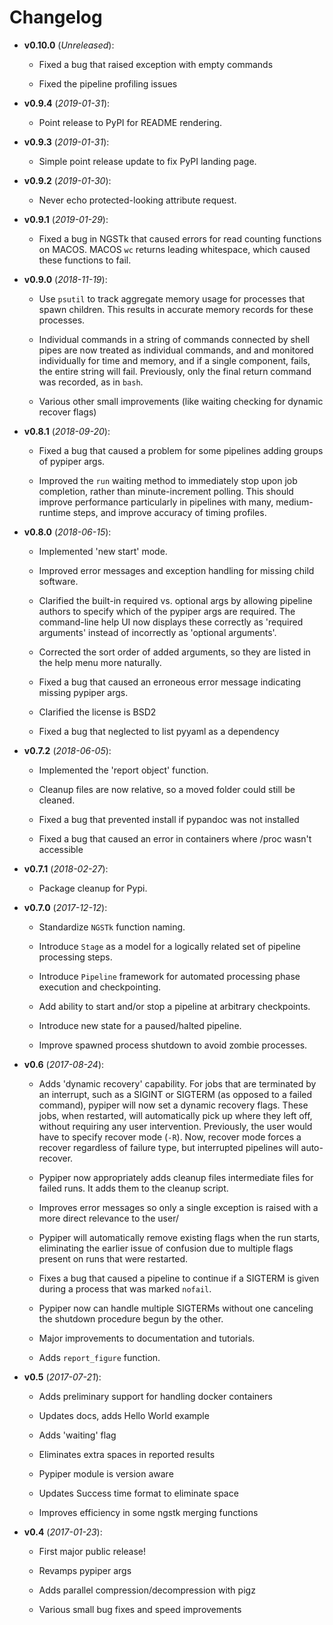 # Changelog

- **v0.10.0** (*Unreleased*):

    - Fixed a bug that raised exception with empty commands
    
    - Fixed the pipeline profiling issues 

- **v0.9.4** (*2019-01-31*):

    - Point release to PyPI for README rendering.

- **v0.9.3** (*2019-01-31*):

    - Simple point release update to fix PyPI landing page.

- **v0.9.2** (*2019-01-30*):

    - Never echo protected-looking attribute request.

- **v0.9.1** (*2019-01-29*):

    - Fixed a bug in NGSTk that caused errors for read counting functions on 
    MACOS. MACOS ``wc`` returns leading whitespace, which caused these functions
    to fail.

- **v0.9.0** (*2018-11-19*):

    - Use ``psutil`` to track aggregate memory usage for processes that spawn
    children. This results in accurate memory records for these processes.

    - Individual commands in a string of commands connected by shell pipes are
    now treated as individual commands, and and monitored individually for
    time and memory, and if a single component, fails, the entire string will
    fail. Previously, only the final return command was recorded, as in ``bash``.

    - Various other small improvements (like waiting checking for dynamic recover
    flags)


- **v0.8.1** (*2018-09-20*):

    - Fixed a bug that caused a problem for some pipelines adding groups of pypiper args.
    
    - Improved the `run` waiting method to immediately stop upon job
      completion, rather than minute-increment polling. This should improve
      performance particularly in pipelines with many, medium-runtime steps, and
      improve accuracy of timing profiles.


- **v0.8.0** (*2018-06-15*):

    - Implemented 'new start' mode.

    - Improved error messages and exception handling for missing child software.

    - Clarified the built-in required vs. optional args by allowing pipeline authors to specify which of the pypiper args are required. The command-line help UI now displays these correctly as 'required arguments' instead of incorrectly as 'optional arguments'.

    - Corrected the sort order of added arguments, so they are listed in the help menu more naturally.

    - Fixed a bug that caused an erroneous error message indicating missing pypiper args.

    - Clarified the license is BSD2

    - Fixed a bug that neglected to list pyyaml as a dependency

- **v0.7.2** (*2018-06-05*):

    - Implemented the 'report object' function.

    - Cleanup files are now relative, so a moved folder could still be cleaned.

    - Fixed a bug that prevented install if pypandoc was not installed

    - Fixed a bug that caused an error in containers where /proc wasn't accessible


- **v0.7.1** (*2018-02-27*):

    - Package cleanup for Pypi.

- **v0.7.0** (*2017-12-12*):

    - Standardize `NGSTk` function naming.

    - Introduce `Stage` as a model for a logically related set of pipeline processing steps.

    - Introduce `Pipeline` framework for automated processing phase execution and checkpointing.

    - Add ability to start and/or stop a pipeline at arbitrary checkpoints.

    - Introduce new state for a paused/halted pipeline.

    - Improve spawned process shutdown to avoid zombie processes.

- **v0.6** (*2017-08-24*):

    - Adds 'dynamic recovery' capability. For jobs that are terminated by an interrupt, such as a SIGINT or SIGTERM (as opposed to a failed command), pypiper will now set a dynamic recovery flags. These jobs, when restarted, will automatically pick up where they left off, without requiring any user intervention. Previously, the user would have to specify recover mode (`-R`). Now, recover mode forces a recover regardless of failure type, but interrupted pipelines will auto-recover.

    - Pypiper now appropriately adds cleanup files intermediate files for failed runs. It adds them to the cleanup script.

    - Improves error messages so only a single exception is raised with a more direct relevance to the user/

    - Pypiper will automatically remove existing flags when the run starts, eliminating the earlier issue of confusion due to multiple flags present on runs that were restarted.

    - Fixes a bug that caused a pipeline to continue if a SIGTERM is given during a process that was marked `nofail`.

    - Pypiper now can handle multiple SIGTERMs without one canceling the shutdown procedure begun by the other.

    - Major improvements to documentation and tutorials.

    - Adds `report_figure` function.

- **v0.5** (*2017-07-21*):

    - Adds preliminary support for handling docker containers

    - Updates docs, adds Hello World example

    - Adds 'waiting' flag

    - Eliminates extra spaces in reported results

    - Pypiper module is version aware

    - Updates Success time format to eliminate space

    - Improves efficiency in some ngstk merging functions

- **v0.4** (*2017-01-23*):

    - First major public release!

    - Revamps pypiper args

    - Adds parallel compression/decompression with pigz

    - Various small bug fixes and speed improvements

